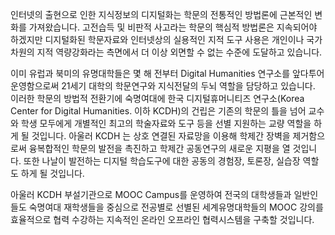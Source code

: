 인터넷의 출현으로 인한 지식정보의 디지털화는 학문의 전통적인 방법론에 근본적인 변화를 가져왔습니다. 고전습득 및 비판적 사고라는 학문의 핵심적 방법론은 지속되어야 하겠지만 디지털화된 학문자료와 인터넷상의 실용적인 지적 도구 사용은 개인이나 국가차원의 지적 역량강화라는 측면에서 더 이상 외면할 수 없는 수준에 도달하고 있습니다.

이미 유럽과 북미의 유명대학들은 몇 해 전부터 Digital Humanities 연구소를 앞다투어 운영함으로써 21세기 대학의 학문연구와 지식전달의 두뇌 역할을 담당하고 있습니다. 이러한 학문의 방법적 전환기에 숙명여대에 한국 디지털휴머니티즈 연구소(Korea Center for Digital Humanities. 이하 KCDH)의 건립은 기존의 학문의 틀을 넘어 교수와 학생 모두에게 개별적인 최고의 학술자료와 도구 등을 선별 지원하는 교량 역할을 하게 될 것입니다. 아울러 KCDH 는 상호 연결된 자료망을 이용해 학제간 장벽을 제거함으로써 융복합적인 학문의 발전을 촉진하고 학제간 공동연구의 새로운 지평을 열 것입니다. 또한 나날이 발전하는 디지털 학습도구에 대한 공동의 경험장, 토론장, 실습장 역할도 하게 될 것입니다.

아울러 KCDH 부설기관으로 MOOC Campus를 운영하여 전국의 대학생들과 일반인들도 숙명여대 재학생들을 중심으로 전공별로 선별된 세계유명대학들의 MOOC 강의를 효율적으로 협력 수강하는 지속적인 온라인 오프라인 협력시스템을 구축할 것입니다.
